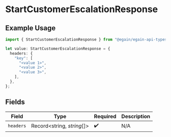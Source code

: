 # StartCustomerEscalationResponse

## Example Usage

```typescript
import { StartCustomerEscalationResponse } from "@egain/egain-api-typescript/models/operations";

let value: StartCustomerEscalationResponse = {
  headers: {
    "key": [
      "<value 1>",
      "<value 2>",
      "<value 3>",
    ],
  },
};
```

## Fields

| Field                      | Type                       | Required                   | Description                |
| -------------------------- | -------------------------- | -------------------------- | -------------------------- |
| `headers`                  | Record<string, *string*[]> | :heavy_check_mark:         | N/A                        |